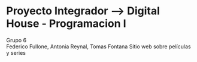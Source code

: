 # Proyecto Integrador --> Digital House - Programacion I
Grupo 6 
<br>
Federico Fullone, Antonia Reynal, Tomas Fontana
Sitio web sobre películas y series
